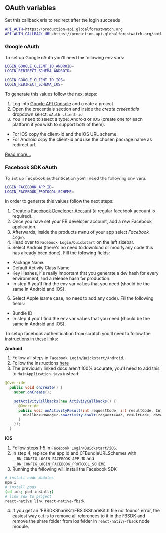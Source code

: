 ## OAuth variables

Set this callback urls to redirect after the login succeeds
```bash
API_AUTH=https://production-api.globalforestwatch.org
API_AUTH_CALLBACK_URL=https://production-api.globalforestwatch.org/auth/success
```

### Google oAuth
To set up Google oAuth you'll need the following env vars:
```bash
LOGIN_GOOGLE_CLIENT_ID_ANDROID=
LOGIN_REDIRECT_SCHEMA_ANDROID=

LOGIN_GOOGLE_CLIENT_ID_IOS=
LOGIN_REDIRECT_SCHEMA_IOS=
```
To generate this values follow the next steps:
1. Log into [Google API Console](https://console.developers.google.com/apis) and create a project.
2. Open the credentials section and inside the _create credentials_ dropdown select: `oAuth client-id`.
3. You'll need to select a type: Android or iOS (create one for each platform if you wish to support both of them).
  - For iOS copy the client-id and the iOS URL scheme.
  - For Android copy the client-id and use the chosen package name as redirect url.

[Read more...](https://developers.google.com/identity/protocols/OAuth2InstalledApp)

### Facebook SDK oAuth
To set up Facebook authentication you'll need the following env vars:
```bash
LOGIN_FACEBOOK_APP_ID=
LOGIN_FACEBOOK_PROTOCOL_SCHEME=
```
In order to generate this values follow the next steps:
1. Create a [Facebook Developer Account](developers.facebook.com) (a regular facebook account is required).
2. Once you have set your FB developer account, add a new Facebook application.
3. Afterwards, inside the products menu of your app select _Facebook Login_.
4. Head over to `Facebook Login/Quickstart` on the left sidebar.
5. Select Android (there's no need to download or modify any code this has already been done). Fill the following fields:
  - Package Name.
  - Default Activity Class Name.
  - Key Hashes, it's really important that you generate a dev hash for every environment, and a release hash for production.
  - In step 6 you'll find the env var values that you need (should be the same in Android and iOS).
6. Select Apple (same case, no need to add any code). Fill the following fields:
  - Bundle ID
  - In step 4 you'll find the env var values that you need (should be the same in Android and iOS).

To setup facebook authentication from scratch you'll need to follow the instructions in these links:

**Android**
1. Follow all steps in `Facebook Login/Quickstart/Android`.
2. Follow the instructions [here](https://developers.facebook.com/docs/react-native/configure-android-current)
3. The previously linked docs aren't 100% accurate, you'll need to add this to `MainApplication.java` instead:
```java
@Override
  public void onCreate() {
    super.onCreate();

    setActivityCallbacks(new ActivityCallbacks() {
      @Override
      public void onActivityResult(int requestCode, int resultCode, Intent data) {
        mCallbackManager.onActivityResult(requestCode, resultCode, data);
      }
    });
  }
```

**iOS**
1. Follow steps 1-5 in `Facebook Login/Quickstart/iOS`.
2. In step 4, replace the app id and CFBundleURLSchemes with `__RN_CONFIG_LOGIN_FACEBOOK_APP_ID` and `__RN_CONFIG_LOGIN_FACEBOOK_PROTOCOL_SCHEME`
3. Running the following will install the Facebook SDK
```bash
# install node modules
npm i
# install pods
(cd ios; pod install;)
# link sdk to project
react-native link react-native-fbsdk
```
4. If you get an "FBSDKShareKit/FBSDKShareKit.h file not found" error, the easiest way out is to remove all references to it in the FBSDK and remove the share folder from ios folder in `react-native-fbsdk` node module.


